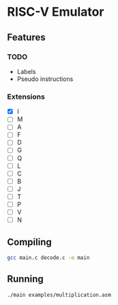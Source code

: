 # RISC-V Emulator

## Features

### TODO

- Labels
- Pseudo instructions

### Extensions
- [x] I
- [ ] M
- [ ] A
- [ ] F
- [ ] D
- [ ] G
- [ ] Q
- [ ] L
- [ ] C
- [ ] B
- [ ] J
- [ ] T
- [ ] P
- [ ] V
- [ ] N

## Compiling

```bash
gcc main.c decode.c -o main
```

## Running

```bash
./main examples/multiplication.asm
```

